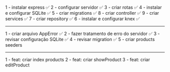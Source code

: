 1 - instalar express ✅
2 - configurar servidor ✅
3 - criar rotas ✅
4 - instalar e configurar SQLite ✅
5 - criar migrations ✅
8 - criar controller ✅
9 - criar services ✅
7 - criar repository ✅
6 - instalar e configurar knex ✅

---

1 - criar arquivo AppError ✅
2 - fazer tratamento de erro do servidor ✅
3 - revisar configuração SQLite ✅
4 - revisar migration ✅
5 - criar products seeders

---

1 - feat: criar index products
2 - feat: criar showProduct
3 - feat: criar editProduct
